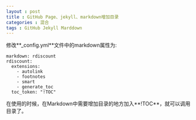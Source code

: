 ```yaml
---
layout : post
title : GitHub Page、jekyll、markdown增加目录
categories : 混合	
tags : GitHub Jekyll Marddown
---
```


修改**_config.yml**文件中的markdown属性为:

```
markdown: rdiscount
rdiscount: 
  extensions:
    - autolink
    - footnotes
    - smart
    - generate_toc
  toc_token: "!TOC"
```

在使用的时候，在Markdown中需要增加目录的地方加入**!TOC**，就可以调用目录了。